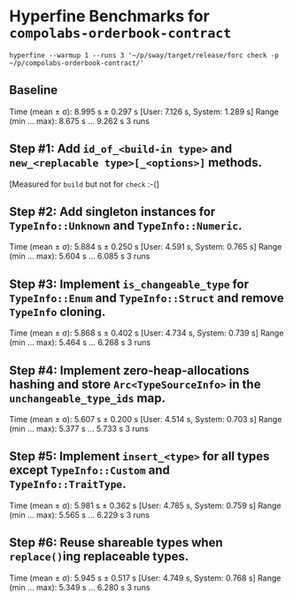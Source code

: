 # Hyperfine Benchmarks for `compolabs-orderbook-contract`

```
hyperfine --warmup 1 --runs 3 '~/p/sway/target/release/forc check -p ~/p/compolabs-orderbook-contract/'
```

## Baseline

  Time (mean ± σ):      8.995 s ±  0.297 s    [User: 7.126 s, System: 1.289 s]
  Range (min … max):    8.675 s …  9.262 s    3 runs

## Step #1: Add `id_of_<build-in type>` and `new_<replacable type>[_<options>]` methods.

   [Measured for `build` but not for `check` :-(]

## Step #2: Add singleton instances for `TypeInfo::Unknown` and `TypeInfo::Numeric`.

  Time (mean ± σ):      5.884 s ±  0.250 s    [User: 4.591 s, System: 0.765 s]
  Range (min … max):    5.604 s …  6.085 s    3 runs

## Step #3: Implement `is_changeable_type` for `TypeInfo::Enum` and `TypeInfo::Struct` and remove `TypeInfo` cloning.

  Time (mean ± σ):      5.868 s ±  0.402 s    [User: 4.734 s, System: 0.739 s]
  Range (min … max):    5.464 s …  6.268 s    3 runs

## Step #4: Implement zero-heap-allocations hashing and store `Arc<TypeSourceInfo>` in the `unchangeable_type_ids` map.

  Time (mean ± σ):      5.607 s ±  0.200 s    [User: 4.514 s, System: 0.703 s]
  Range (min … max):    5.377 s …  5.733 s    3 runs

## Step #5: Implement `insert_<type>` for all types except `TypeInfo::Custom` and `TypeInfo::TraitType`.

  Time (mean ± σ):      5.981 s ±  0.362 s    [User: 4.785 s, System: 0.759 s]
  Range (min … max):    5.565 s …  6.229 s    3 runs

## Step #6: Reuse shareable types when `replace()`ing replaceable types.

  Time (mean ± σ):      5.945 s ±  0.517 s    [User: 4.749 s, System: 0.768 s]
  Range (min … max):    5.349 s …  6.280 s    3 runs


